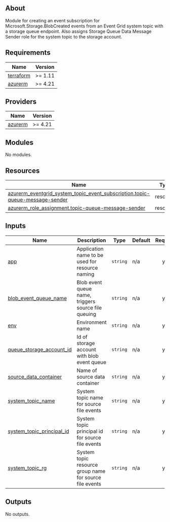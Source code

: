 <!-- BEGIN_TF_DOCS -->


## About

Module for creating an event subscription for Microsoft.Storage.BlobCreated events from an Event Grid system topic with a storage queue endpoint. Also assigns Storage Queue Data Message Sender role for the system topic to the storage account.

## Requirements

| Name | Version |
|------|---------|
| <a name="requirement_terraform"></a> [terraform](#requirement\_terraform) | >= 1.11 |
| <a name="requirement_azurerm"></a> [azurerm](#requirement\_azurerm) | >= 4.21 |

## Providers

| Name | Version |
|------|---------|
| <a name="provider_azurerm"></a> [azurerm](#provider\_azurerm) | >= 4.21 |

## Modules

No modules.

## Resources

| Name | Type |
|------|------|
| [azurerm_eventgrid_system_topic_event_subscription.topic-queue-message-sender](https://registry.terraform.io/providers/hashicorp/azurerm/latest/docs/resources/eventgrid_system_topic_event_subscription) | resource |
| [azurerm_role_assignment.topic-queue-message-sender](https://registry.terraform.io/providers/hashicorp/azurerm/latest/docs/resources/role_assignment) | resource |

## Inputs

| Name | Description | Type | Default | Required |
|------|-------------|------|---------|:--------:|
| <a name="input_app"></a> [app](#input\_app) | Application name to be used for resource naming | `string` | n/a | yes |
| <a name="input_blob_event_queue_name"></a> [blob\_event\_queue\_name](#input\_blob\_event\_queue\_name) | Blob event queue name, triggers source file queuing | `string` | n/a | yes |
| <a name="input_env"></a> [env](#input\_env) | Environment name | `string` | n/a | yes |
| <a name="input_queue_storage_account_id"></a> [queue\_storage\_account\_id](#input\_queue\_storage\_account\_id) | Id of storage account with blob event queue | `string` | n/a | yes |
| <a name="input_source_data_container"></a> [source\_data\_container](#input\_source\_data\_container) | Name of source data container | `string` | n/a | yes |
| <a name="input_system_topic_name"></a> [system\_topic\_name](#input\_system\_topic\_name) | System topic name for source file events | `string` | n/a | yes |
| <a name="input_system_topic_principal_id"></a> [system\_topic\_principal\_id](#input\_system\_topic\_principal\_id) | System topic principal id for source file events | `string` | n/a | yes |
| <a name="input_system_topic_rg"></a> [system\_topic\_rg](#input\_system\_topic\_rg) | System topic resource group name for source file events | `string` | n/a | yes |

## Outputs

No outputs.

<!-- END_TF_DOCS -->